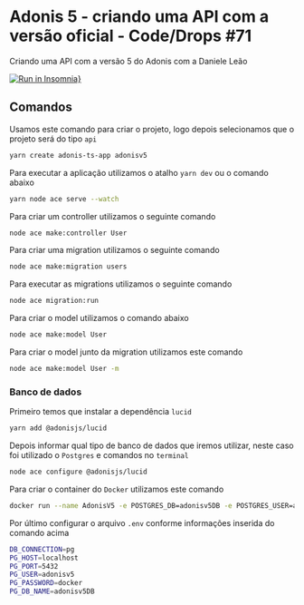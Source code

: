 # Adonis 5 - criando uma API com a versão oficial - Code/Drops #71
Criando uma API com a versão 5 do Adonis com a Daniele Leão

[![Run in Insomnia}](https://insomnia.rest/images/run.svg)](https://insomnia.rest/run/?label=Adonis%20V5&uri=https%3A%2F%2Fraw.githubusercontent.com%2Fdeibsoncogo%2FAdonisV5%2Fmaster%2FInsomnia-All_2022-03-08.json)

## Comandos
Usamos este comando para criar o projeto, logo depois selecionamos que o projeto será do tipo `api`
```bash
yarn create adonis-ts-app adonisv5
```

Para executar a aplicação utilizamos o atalho `yarn dev` ou o comando abaixo
```bash
yarn node ace serve --watch
```

Para criar um controller utilizamos o seguinte comando
```bash
node ace make:controller User
```

Para criar uma migration utilizamos o seguinte comando
```bash
node ace make:migration users
```

Para executar as migrations utilizamos o seguinte comando
```bash
node ace migration:run
```

Para criar o model utilizamos o comando abaixo
```bash
node ace make:model User
```

Para criar o model junto da migration utilizamos este comando
```bash
node ace make:model User -m
```

### Banco de dados
Primeiro temos que instalar a dependência `lucid`
```bash
yarn add @adonisjs/lucid
```

Depois informar qual tipo de banco de dados que iremos utilizar, neste caso foi utilizado o `Postgres` e comandos no `terminal`
```bash
node ace configure @adonisjs/lucid
```

Para criar o container do `Docker` utilizamos este comando
```bash
docker run --name AdonisV5 -e POSTGRES_DB=adonisv5DB -e POSTGRES_USER=adonisv5 -e POSTGRES_PASSWORD=docker -p 5432:5432 -d postgres
```

Por último configurar o arquivo `.env` conforme informações inserida do comando acima
```bash
DB_CONNECTION=pg
PG_HOST=localhost
PG_PORT=5432
PG_USER=adonisv5
PG_PASSWORD=docker
PG_DB_NAME=adonisv5DB
```

